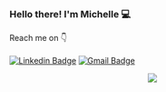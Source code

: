 ### Hello there! I'm Michelle 💻
Reach me on 👇<br><br>
[![Linkedin Badge](https://img.shields.io/badge/LinkedIn-0077B5?style=for-the-badge&logo=linkedin&logoColor=white=https://www.linkedin.com/in/michelle-kyalo/)](https://www.linkedin.com/in/michelle-kyalo/)
[![Gmail Badge](https://img.shields.io/badge/Gmail-D14836?style=for-the-badge&logo=gmail&logoColor=white=mailto:muendimichelle@gmail.com)](mailto:muendimichelle@gmail.com)

<div id="header" align="center">
  <img src="https://media.giphy.com/media/L1R1tvI9svkIWwpVYr/giphy.gif"/>
</div> 
<!--
**Muendi/Muendi** is a ✨ _special_ ✨ repository because its `README.md` (this file) appears on your GitHub profile.

Here are some ideas to get you started:

- 🔭 I’m currently working on ...
- 🌱 I’m currently learning ...
- 👯 I’m looking to collaborate on ...
- 🤔 I’m looking for help with ...
- 💬 Ask me about ...
- 📫 How to reach me: ...
- 😄 Pronouns: ...
- ⚡ Fun fact: ...
-->
